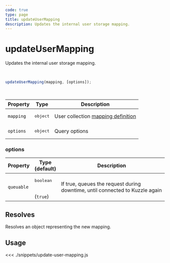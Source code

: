 ```yaml
---
code: true
type: page
title: updateUserMapping
description: Updates the internal user storage mapping.
---
```


# updateUserMapping

Updates the internal user storage mapping.

<br />

```js
updateUserMapping(mapping, [options]);
```

<br />

| Property | Type | Description |
|--- |--- |--- |
| `mapping` | <pre>object</pre> | User collection [mapping definition](/core/2/guides/main-concepts/data-storage) |
| `options` | <pre>object</pre> | Query options |

### options

| Property | Type<br />(default) | Description |
| --- | --- | --- |
| `queuable` | <pre>boolean</pre><br />(`true`) | If true, queues the request during downtime, until connected to Kuzzle again |

## Resolves

Resolves an object representing the new mapping.

## Usage

<<< ./snippets/update-user-mapping.js
